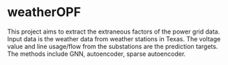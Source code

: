 # weatherOPF
This project aims to extract the extraneous factors of the power grid data. Input data is the weather data from weather stations in Texas. The voltage value and line usage/flow from the substations are the prediction targets. The methods include GNN, autoencoder, sparse autoencoder.
